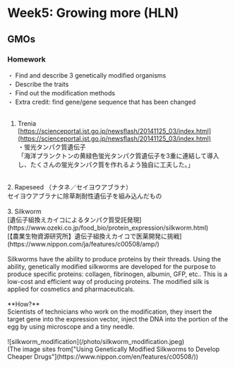 # Week5: Growing more (HLN)
## GMOs

### Homework
・ Find and describe 3 genetically modified organisms<br/>
・ Describe the traits<br/>
・ Find out the modification methods<br/>
・ Extra credit: find gene/gene sequence that has been changed<br/>
<br/>
1. Trenia
[https://scienceportal.jst.go.jp/newsflash/20141125_03/index.html](https://scienceportal.jst.go.jp/newsflash/20141125_03/index.html)<br/>
・蛍光タンパク質遺伝子<br/>
「海洋プランクトンの黄緑色蛍光タンパク質遺伝子を3重に連結して導入し、たくさんの蛍光タンパク質を作れるよう独自に工夫した。」<br/>
<br/>
2. Rapeseed （ナタネ／セイヨウアブラナ）<br/>
セイヨウアブラナに除草剤耐性遺伝子を組み込んだもの<br/>
<br/>
3. Silkworm<br/>
[遺伝子組換えカイコによるタンパク質受託発現](https://www.ozeki.co.jp/food_bio/protein_expression/silkworm.html)<br/>
[【農業生物資源研究所】遺伝子組換えカイコで医薬開発に挑戦](https://www.nippon.com/ja/features/c00508/amp/)<br/>
<br/>
Silkworms have the ability to produce proteins by their threads. Using the ability, genetically modified silkworms are developed for the purpose to produce specific proteins: collagen, fibrinogen, albumin, GFP, etc.. This is a low-cost and efficient way of producing proteins. The modified silk is applied for cosmetics and pharmaceuticals.<br/>
<br/>
**How?**<br/>
Scientists of technicians who work on the modification, they insert the target gene into the expression vector, inject the DNA into the portion of the egg by using microscope and a tiny needle.<br/>
<br/>
![silkworm_modification](/photo/silkworm_modification.jpeg)<br/>
(The image sites from["Using Genetically Modified Silkworms to Develop Cheaper Drugs"](https://www.nippon.com/en/features/c00508/))<br/>
<br/>
<br/>
